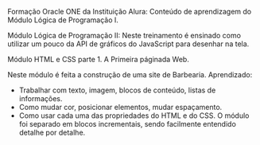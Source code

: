 Formação Oracle ONE da Instituição Alura: Conteúdo de aprendizagem do Módulo Lógica de Programação I.

Módulo Lógica de Programação II:
Neste treinamento é ensinado como utilizar um pouco da API de gráficos do JavaScript para desenhar na tela.


Módulo HTML e CSS parte 1. A Primeira páginada Web.

Neste módulo é feita a construção de uma site de Barbearia.
Aprendizado:
 - Trabalhar com texto, imagem, blocos de conteúdo, listas de informações. 
 - Como mudar cor, posicionar elementos, mudar espaçamento. 
 - Como usar cada uma das propriedades do HTML e do CSS.
O módulo foi separado em blocos incrementais, sendo facilmente entendido detalhe por detalhe.




